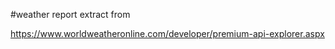 #weather report extract from 

https://www.worldweatheronline.com/developer/premium-api-explorer.aspx
